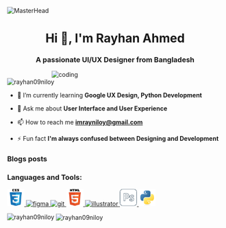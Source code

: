 ![MasterHead](https://secondwaveapps.com/assets/images/blogs/user-friendly-blog-bannr.jpg)
<h1 align="center">Hi 👋, I'm Rayhan Ahmed</h1>
<h3 align="center">A passionate UI/UX Designer from Bangladesh</h3>
<img align="right" alt="coding" width="400" src="https://www.palo-it.com/hubfs/New%20Web%20Page%20Visuals/UX_UI_FINAL.gif">

<p align="left"> <img src="https://komarev.com/ghpvc/?username=rayhan09niloy&label=Profile%20views&color=0e75b6&style=flat" alt="rayhan09niloy" /> </p>

- 🌱 I’m currently learning **Google UX Design, Python Development**

- 💬 Ask me about **User Interface and User Experience**

- 📫 How to reach me **imrayniloy@gmail.com**

- ⚡ Fun fact **I'm always confused between Designing and Development**

### Blogs posts
<!-- BLOG-POST-LIST:START -->
<!-- BLOG-POST-LIST:END -->


<h3 align="left">Languages and Tools:</h3>
<p align="left"> <a href="https://www.w3schools.com/css/" target="_blank" rel="noreferrer"> <img src="https://raw.githubusercontent.com/devicons/devicon/master/icons/css3/css3-original-wordmark.svg" alt="css3" width="40" height="40"/> </a> <a href="https://www.figma.com/" target="_blank" rel="noreferrer"> <img src="https://www.vectorlogo.zone/logos/figma/figma-icon.svg" alt="figma" width="40" height="40"/> </a> <a href="https://git-scm.com/" target="_blank" rel="noreferrer"> <img src="https://www.vectorlogo.zone/logos/git-scm/git-scm-icon.svg" alt="git" width="40" height="40"/> </a> <a href="https://www.w3.org/html/" target="_blank" rel="noreferrer"> <img src="https://raw.githubusercontent.com/devicons/devicon/master/icons/html5/html5-original-wordmark.svg" alt="html5" width="40" height="40"/> </a> <a href="https://www.adobe.com/in/products/illustrator.html" target="_blank" rel="noreferrer"> <img src="https://www.vectorlogo.zone/logos/adobe_illustrator/adobe_illustrator-icon.svg" alt="illustrator" width="40" height="40"/> </a> <a href="https://www.photoshop.com/en" target="_blank" rel="noreferrer"> <img src="https://raw.githubusercontent.com/devicons/devicon/master/icons/photoshop/photoshop-line.svg" alt="photoshop" width="40" height="40"/> </a> <a href="https://www.python.org" target="_blank" rel="noreferrer"> <img src="https://raw.githubusercontent.com/devicons/devicon/master/icons/python/python-original.svg" alt="python" width="40" height="40"/> </a> </p>

<p><img align="left" src="https://github-readme-stats.vercel.app/api/top-langs?username=rayhan09niloy&show_icons=true&locale=en&layout=compact" alt="rayhan09niloy" /></p>

<p>&nbsp;<img align="center" src="https://github-readme-stats.vercel.app/api?username=rayhan09niloy&show_icons=true&locale=en" alt="rayhan09niloy" /></p>

